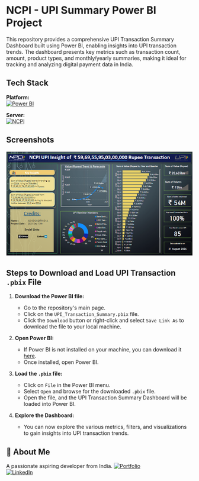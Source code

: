 # NCPI - UPI Summary Power BI Project

This repository provides a comprehensive UPI Transaction Summary Dashboard built using Power BI, enabling insights into UPI transaction trends. The dashboard presents key metrics such as transaction count, amount, product types, and monthly/yearly summaries, making it ideal for tracking and analyzing digital payment data in India.

## Tech Stack

**Platform:**  
[![Power BI](https://cdn-dynmedia-1.microsoft.com/is/image/microsoftcorp/Hero_BPI_icon1?resMode=sharp2&op_usm=1.5,0.65,15,0&wid=96&hei=96&qlt=100&fmt=png-alpha&fit=constrain)](https://www.microsoft.com/en-us/power-platform/products/power-bi/)

**Server:**  
[![NCPI](https://www.npci.org.in/images/npci/logo.png)](https://www.npci.org.in/)

## Screenshots

![Screenshot](https://github.com/ashokasathisha/Live-UPI-Transaction-Summary/blob/main/NCPI%20-%20UPI%20Power%20Bi%20dashboard.PNG?raw=true)

## Steps to Download and Load UPI Transaction `.pbix` File

1. **Download the Power BI file:**
   - Go to the repository's main page.
   - Click on the `UPI_Transaction_Summary.pbix` file.
   - Click the `Download` button or right-click and select `Save Link As` to download the file to your local machine.

2. **Open Power BI:**
   - If Power BI is not installed on your machine, you can download it [here](https://www.microsoft.com/en-us/power-bi/).
   - Once installed, open Power BI.

3. **Load the `.pbix` file:**
   - Click on `File` in the Power BI menu.
   - Select `Open` and browse for the downloaded `.pbix` file.
   - Open the file, and the UPI Transaction Summary Dashboard will be loaded into Power BI.

4. **Explore the Dashboard:**
   - You can now explore the various metrics, filters, and visualizations to gain insights into UPI transaction trends.


## 🚀 About Me
A passionate aspiring developer from India.
[![Portfolio](https://img.shields.io/badge/my_portfolio-000?style=for-the-badge&logo=ko-fi&logoColor=white)](https://github.com/ashokasathisha/)  
[![LinkedIn](https://img.shields.io/badge/linkedin-0A66C2?style=for-the-badge&logo=linkedin&logoColor=white)](https://www.linkedin.com/in/ashoka-s/)

